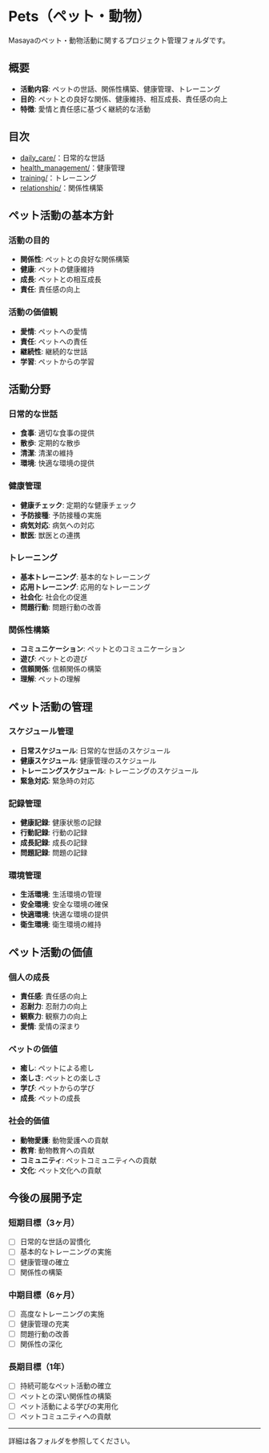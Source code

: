 # Pets（ペット・動物）

Masayaのペット・動物活動に関するプロジェクト管理フォルダです。

## 概要
- **活動内容**: ペットの世話、関係性構築、健康管理、トレーニング
- **目的**: ペットとの良好な関係、健康維持、相互成長、責任感の向上
- **特徴**: 愛情と責任感に基づく継続的な活動

## 目次
- [daily_care/](daily_care/)：日常的な世話
- [health_management/](health_management/)：健康管理
- [training/](training/)：トレーニング
- [relationship/](relationship/)：関係性構築

## ペット活動の基本方針

### 活動の目的
- **関係性**: ペットとの良好な関係構築
- **健康**: ペットの健康維持
- **成長**: ペットとの相互成長
- **責任**: 責任感の向上

### 活動の価値観
- **愛情**: ペットへの愛情
- **責任**: ペットへの責任
- **継続性**: 継続的な世話
- **学習**: ペットからの学習

## 活動分野

### 日常的な世話
- **食事**: 適切な食事の提供
- **散歩**: 定期的な散歩
- **清潔**: 清潔の維持
- **環境**: 快適な環境の提供

### 健康管理
- **健康チェック**: 定期的な健康チェック
- **予防接種**: 予防接種の実施
- **病気対応**: 病気への対応
- **獣医**: 獣医との連携

### トレーニング
- **基本トレーニング**: 基本的なトレーニング
- **応用トレーニング**: 応用的なトレーニング
- **社会化**: 社会化の促進
- **問題行動**: 問題行動の改善

### 関係性構築
- **コミュニケーション**: ペットとのコミュニケーション
- **遊び**: ペットとの遊び
- **信頼関係**: 信頼関係の構築
- **理解**: ペットの理解

## ペット活動の管理

### スケジュール管理
- **日常スケジュール**: 日常的な世話のスケジュール
- **健康スケジュール**: 健康管理のスケジュール
- **トレーニングスケジュール**: トレーニングのスケジュール
- **緊急対応**: 緊急時の対応

### 記録管理
- **健康記録**: 健康状態の記録
- **行動記録**: 行動の記録
- **成長記録**: 成長の記録
- **問題記録**: 問題の記録

### 環境管理
- **生活環境**: 生活環境の管理
- **安全環境**: 安全な環境の確保
- **快適環境**: 快適な環境の提供
- **衛生環境**: 衛生環境の維持

## ペット活動の価値

### 個人の成長
- **責任感**: 責任感の向上
- **忍耐力**: 忍耐力の向上
- **観察力**: 観察力の向上
- **愛情**: 愛情の深まり

### ペットの価値
- **癒し**: ペットによる癒し
- **楽しさ**: ペットとの楽しさ
- **学び**: ペットからの学び
- **成長**: ペットの成長

### 社会的価値
- **動物愛護**: 動物愛護への貢献
- **教育**: 動物教育への貢献
- **コミュニティ**: ペットコミュニティへの貢献
- **文化**: ペット文化への貢献

## 今後の展開予定

### 短期目標（3ヶ月）
- [ ] 日常的な世話の習慣化
- [ ] 基本的なトレーニングの実施
- [ ] 健康管理の確立
- [ ] 関係性の構築

### 中期目標（6ヶ月）
- [ ] 高度なトレーニングの実施
- [ ] 健康管理の充実
- [ ] 問題行動の改善
- [ ] 関係性の深化

### 長期目標（1年）
- [ ] 持続可能なペット活動の確立
- [ ] ペットとの深い関係性の構築
- [ ] ペット活動による学びの実用化
- [ ] ペットコミュニティへの貢献

---

詳細は各フォルダを参照してください。 